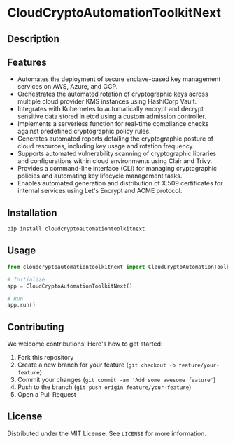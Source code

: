 # CloudCryptoAutomationToolkitNext

## Description



## Features

- Automates the deployment of secure enclave-based key management services on AWS, Azure, and GCP.
- Orchestrates the automated rotation of cryptographic keys across multiple cloud provider KMS instances using HashiCorp Vault.
- Integrates with Kubernetes to automatically encrypt and decrypt sensitive data stored in etcd using a custom admission controller.
- Implements a serverless function for real-time compliance checks against predefined cryptographic policy rules.
- Generates automated reports detailing the cryptographic posture of cloud resources, including key usage and rotation frequency.
- Supports automated vulnerability scanning of cryptographic libraries and configurations within cloud environments using Clair and Trivy.
- Provides a command-line interface (CLI) for managing cryptographic policies and automating key lifecycle management tasks.
- Enables automated generation and distribution of X.509 certificates for internal services using Let's Encrypt and ACME protocol.
## Installation

```bash
pip install cloudcryptoautomationtoolkitnext
```

## Usage

```python
from cloudcryptoautomationtoolkitnext import CloudCryptoAutomationToolkitNext

# Initialize
app = CloudCryptoAutomationToolkitNext()

# Run
app.run()
```

## Contributing

We welcome contributions! Here's how to get started:

1. Fork this repository
2. Create a new branch for your feature (`git checkout -b feature/your-feature`)
3. Commit your changes (`git commit -am 'Add some awesome feature'`)
4. Push to the branch (`git push origin feature/your-feature`)
5. Open a Pull Request

## License

Distributed under the MIT License. See `LICENSE` for more information.
